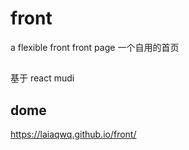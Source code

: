 # front
a flexible front front page
一个自用的首页

## 

基于 react mudi 

## dome
<a>https://laiaqwq.github.io/front/</a>

